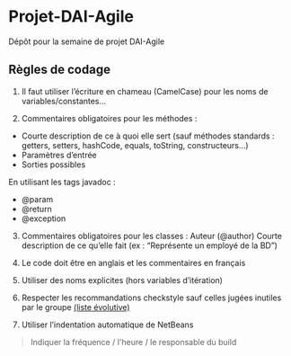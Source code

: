# Projet-DAI-Agile
Dépôt pour la semaine de projet DAI-Agile 

## Règles de codage
1. Il faut utiliser l’écriture en chameau (CamelCase) pour les noms de variables/constantes…

2. Commentaires obligatoires pour les méthodes : 
* Courte description de ce à quoi elle sert (sauf méthodes standards : getters, setters, hashCode, equals, toString, constructeurs...)
* Paramètres d’entrée
* Sorties possibles

En utilisant les tags javadoc : 
* @param
* @return 
* @exception

3. Commentaires obligatoires pour les classes :
Auteur (@author)
Courte description de ce qu’elle fait (ex : “Représente un employé de la BD”)

4. Le code doit être en anglais et les commentaires en français

5. Utiliser des noms explicites (hors variables d’itération)

6. Respecter les recommandations checkstyle sauf celles jugées inutiles par le groupe [(liste évolutive)](https://docs.google.com/document/d/1N63eKuNidrB0On0GmnTqaHkSX9iAUfepI-8DCvjgV2s/)

7. Utiliser l’indentation automatique de NetBeans

> Indiquer la fréquence / l'heure / le responsable du build
